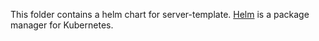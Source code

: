 
This folder contains a helm chart for server-template.
[Helm](https://helm.sh/) is a package manager for Kubernetes.
